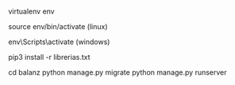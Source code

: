 virtualenv env

source env/bin/activate (linux)

env\Scripts\activate (windows)

pip3 install -r librerias.txt

cd balanz
python manage.py migrate
python manage.py runserver
